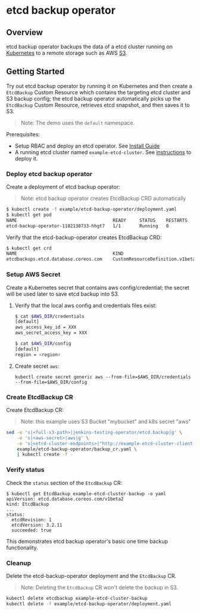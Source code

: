 # etcd backup operator

## Overview

etcd backup operator backups the data of a etcd cluster running on [Kubernetes][Kube] to a remote storage such as AWS [S3][s3].

## Getting Started

Try out etcd backup operator by running it on Kubernetes and then create a `EtcdBackup` Custom Resource which contains the targeting etcd cluster and S3 backup config; the etcd backup operator automatically picks up the `EtcdBackup` Custom Resource, retrieves etcd snapshot, and then saves it to S3.
>Note: The demo uses the `default` namespace.

Prerequisites: 
* Setup RBAC and deploy an etcd operator. See [Install Guide][install_guide]
* A running etcd cluster named `example-etcd-cluster`. See [instructions][etcd_cluster_deploy] to deploy it.

### Deploy etcd backup operator

Create a deployment of etcd backup operator:
> Note: etcd backup operator creates EtcdBackup CRD automatically

```sh
$ kubectl create -f example/etcd-backup-operator/deployment.yaml
$ kubectl get pod
NAME                                    READY     STATUS    RESTARTS   AGE
etcd-backup-operator-1102130733-hhgt7   1/1       Running   0          3s
```

Verify that the etcd-backup-operator creates EtcdBackup CRD:

```sh
$ kubectl get crd
NAME                                    KIND
etcdbackups.etcd.database.coreos.com    CustomResourceDefinition.v1beta1.apiextensions.k8s.io
```

### Setup AWS Secret

Create a Kubernetes secret that contains aws config/credential;
the secret will be used later to save etcd backup into S3.

1. Verify that the local aws config and credentials files exist:

    ```sh
    $ cat $AWS_DIR/credentials
    [default]
    aws_access_key_id = XXX
    aws_secret_access_key = XXX

    $ cat $AWS_DIR/config
    [default]
    region = <region>
    ```

2. Create secret `aws`:

    ```
    kubectl create secret generic aws --from-file=$AWS_DIR/credentials --from-file=$AWS_DIR/config
    ```

### Create EtcdBackup CR

Create EtcdBackup CR:
>Note: this example uses S3 Bucket "mybucket" and k8s secret "aws"

```sh
sed -e 's|<full-s3-path>|jenkins-testing-operator/etcd.backup|g' \
    -e 's|<aws-secret>|aws|g' \
    -e 's|<etcd-cluster-endpoints>|"http://example-etcd-cluster-client:2379"|g' \
    example/etcd-backup-operator/backup_cr.yaml \
    | kubectl create -f -
```

### Verify status

Check the `status` section of the `EtcdBackup` CR:

```
$ kubectl get EtcdBackup example-etcd-cluster-backup -o yaml
apiVersion: etcd.database.coreos.com/v1beta2
kind: EtcdBackup
...
status:
  etcdRevision: 1
  etcdVersion: 3.2.11
  succeeded: true
```

This demonstrates etcd backup operator's basic one time backup functionality.

### Cleanup

Delete the etcd-backup-operator deployment and the `EtcdBackup` CR.
> Note: Deleting the `EtcdBackup` CR won't delete the backup in S3.

```sh
kubectl delete etcdbackup example-etcd-cluster-backup
kubectl delete -f example/etcd-backup-operator/deployment.yaml
```

[Kube]:https://github.com/kubernetes/kubernetes
[s3]:https://aws.amazon.com/s3/
[etcd_cluster_deploy]:https://github.com/coreos/etcd-operator#create-and-destroy-an-etcd-cluster
[minikube]:https://github.com/kubernetes/minikube
[install_guide]:../install_guide.md
